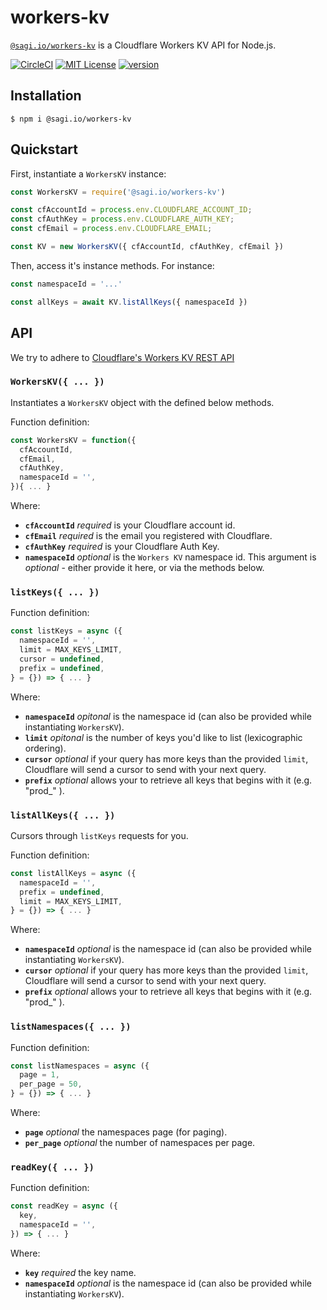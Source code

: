 # workers-kv

[`@sagi.io/workers-kv`](https://www.npmjs.com/package/@sagi.io/workers-kv) is a Cloudflare Workers KV API for Node.js.

[![CircleCI](https://circleci.com/gh/sagi/workers-kv.svg?style=svg&circle-token=c5ae7a8993d47db9ca08a628614585ca45c75f33)](https://circleci.com/gh/sagi/workers-kv)
[![MIT License](https://img.shields.io/npm/l/@sagi.io/workers-kv.svg?style=flat-square)](http://opensource.org/licenses/MIT)
[![version](https://img.shields.io/npm/v/@sagi.io/workers-kv.svg?style=flat-square)](http://npm.im/@sagi.io/workers-kv)

## Installation

~~~
$ npm i @sagi.io/workers-kv
~~~

## Quickstart

First, instantiate a `WorkersKV` instance:

~~~js
const WorkersKV = require('@sagi.io/workers-kv')

const cfAccountId = process.env.CLOUDFLARE_ACCOUNT_ID;
const cfAuthKey = process.env.CLOUDFLARE_AUTH_KEY;
const cfEmail = process.env.CLOUDFLARE_EMAIL;

const KV = new WorkersKV({ cfAccountId, cfAuthKey, cfEmail })
~~~

Then, access it's instance methods. For instance:

~~~js
const namespaceId = '...'

const allKeys = await KV.listAllKeys({ namespaceId })
~~~

## API

We try to adhere to [Cloudflare's Workers KV REST API](https://api.cloudflare.com/#workers-kv-namespace-properties)

### **`WorkersKV({ ... })`**

Instantiates a `WorkersKV` object with the defined below methods.

Function definition:

```js
const WorkersKV = function({
  cfAccountId,
  cfEmail,
  cfAuthKey,
  namespaceId = '',
}){ ... }
```

Where:

  - **`cfAccountId`** *required* is your Cloudflare account id.
  - **`cfEmail`** *required* is the email you registered with Cloudflare.
  - **`cfAuthKey`** *required* is your Cloudflare Auth Key.
  - **`namespaceId`** *optional* is the `Workers KV` namespace id. This argument is *optional* - either provide it here, or via the methods below.

### **`listKeys({ ... })`**

Function definition:

```js
const listKeys = async ({
  namespaceId = '',
  limit = MAX_KEYS_LIMIT,
  cursor = undefined,
  prefix = undefined,
} = {}) => { ... }
```

Where:

  - **`namespaceId`** *opitonal* is the namespace id (can also be provided while instantiating `WorkersKV`).
  - **`limit`** *opitonal* is the number of keys you'd like to list (lexicographic ordering).
  - **`cursor`** *optional* if your query has more keys than the provided `limit`, Cloudflare will send a cursor to send with your next query.
  - **`prefix`** *optional* allows your to retrieve all keys that begins with it (e.g. "prod_" ).

### **`listAllKeys({ ... })`**

Cursors through `listKeys` requests for you.

Function definition:

```js
const listAllKeys = async ({
  namespaceId = '',
  prefix = undefined,
  limit = MAX_KEYS_LIMIT,
} = {}) => { ... }
```

Where:

  - **`namespaceId`** *optional* is the namespace id (can also be provided while instantiating `WorkersKV`).
  - **`cursor`** *optional* if your query has more keys than the provided `limit`, Cloudflare will send a cursor to send with your next query.
  - **`prefix`** *optional* allows your to retrieve all keys that begins with it (e.g. "prod_" ).

### **`listNamespaces({ ... })`**

Function definition:

```js
const listNamespaces = async ({
  page = 1,
  per_page = 50,
} = {}) => { ... }
```

Where:

  - **`page`** *optional* the namespaces page (for paging).
  - **`per_page`** *optional* the number of namespaces per page.

### **`readKey({ ... })`**

Function definition:

```js
const readKey = async ({
  key,
  namespaceId = '',
}) => { ... }
```

Where:

  - **`key`** *required* the key name.
  - **`namespaceId`** *optional* is the namespace id (can also be provided while instantiating `WorkersKV`).
